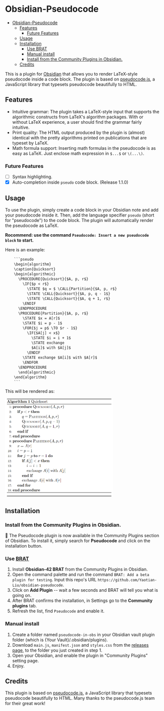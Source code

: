 # Obsidian-Pseudocode
- [Obsidian-Pseudocode](#obsidian-pseudocode)
  - [Features](#features)
    - [Future Features](#future-features)
  - [Usage](#usage)
  - [Installation](#installation)
    - [Use BRAT](#use-brat)
    - [Manual install](#manual-install)
    - [Install from the Community Plugins in Obsidian.](#install-from-the-community-plugins-in-obsidian)
  - [Credits](#credits)

This is a plugin for [Obsidian](https://obsidian.md/) that allows you to render LaTeX-style pseudocode inside a code block. The plugin is based on [pseudocode.js](https://github.com/SaswatPadhi/pseudocode.js), a JavaScript library that typesets pseudocode beautifully to HTML.

## Features

- Intuitive grammar: The plugin takes a LaTeX-style input that supports the algorithmic constructs from LaTeX's algorithm packages. With or without LaTeX experience, a user should find the grammar fairly intuitive.
- Print quality: The HTML output produced by the plugin is (almost) identical with the pretty algorithms printed on publications that are typeset by LaTeX.
- Math formula support: Inserting math formulas in the pseudocode is as easy as LaTeX. Just enclose math expression in `$...$` or `\(...\)`.

### Future Features

- [ ] Syntax highlighting.
- [x] Auto-completion inside `pseudo` code block. (Release 1.1.0)

## Usage

To use the plugin, simply create a code block in your Obsidian note and add your pseudocode inside it. Then, add the language specifier `pseudo` (short for "pseudocode") to the code block. The plugin will automatically render the pseudocode as LaTeX.

**Rocommend: use the command `Pseudocode: Insert a new pseudocode block` to start.**

Here is an example:

```
    ```pseudo
    \begin{algorithm}
    \caption{Quicksort}
    \begin{algorithmic}
      \PROCEDURE{Quicksort}{$A, p, r$}
        \IF{$p < r$}
          \STATE $q = $ \CALL{Partition}{$A, p, r$}
          \STATE \CALL{Quicksort}{$A, p, q - 1$}
          \STATE \CALL{Quicksort}{$A, q + 1, r$}
        \ENDIF
      \ENDPROCEDURE
      \PROCEDURE{Partition}{$A, p, r$}
        \STATE $x = A[r]$
        \STATE $i = p - 1$
        \FOR{$j = p$ \TO $r - 1$}
          \IF{$A[j] < x$}
            \STATE $i = i + 1$
            \STATE exchange
            $A[i]$ with $A[j]$
          \ENDIF
        \STATE exchange $A[i]$ with $A[r]$
        \ENDFOR
      \ENDPROCEDURE
      \end{algorithmic}
    \end{algorithm}
    ```
```

This will be rendered as:

<img src="assets/example.png" alt="example" width="70%">

## Installation

### Install from the Community Plugins in Obsidian.

:tada: The Pseudocode plugin is now available in the Community Plugins section of Obsidian. To install it, simply search for **Pseudocode** and click on the installation button.

### Use [BRAT](https://github.com/TfTHacker/obsidian42-brat#Quick-Guide-for-using-BRAT)

1. Install **Obsidian-42 BRAT** from the Community Plugins in Obsidian.
2. Open the command palette and run the command `BRAT: Add a beta plugin for testing`. Input this repo's URL `https://github.com/Yaotian-Liu/obsidian-pseudocode`.
3. Click on **Add Plugin** -- wait a few seconds and BRAT will tell you what is going on.
4. After BRAT confirms the installation, in Settings go to the **Community plugins** tab.
5. Refresh the list, find `Pseudocode` and enable it.

### Manual install

1. Create a folder named `pseudocode-in-obs` in your Obsidian vault plugin folder (which is {Your Vault}/.obsidian/plugins).
2. Download `main.js`, `manifest.json` and `styles.css` from the [releases page](https://github.com/yaotian-liu/obsidian-pseudocode/releases/latest), to the folder you just created in step 1.
3. Open your Obsidian, and enable the plugin in "Community Plugins" setting page.
4. Enjoy.

<!-- ## Known Issues -->



## Credits

This plugin is based on [pseudocode.js](https://github.com/SaswatPadhi/pseudocode.js), a JavaScript library that typesets pseudocode beautifully to HTML. Many thanks to the pseudocode.js team for their great work!
